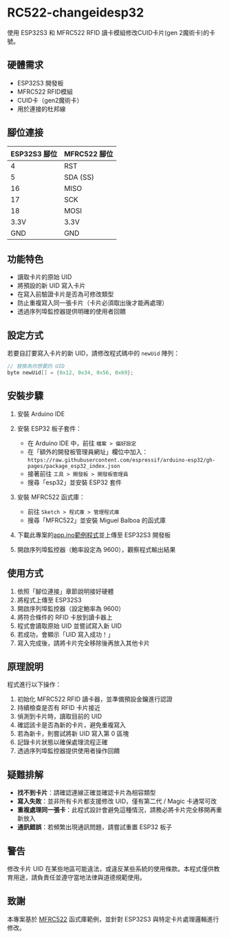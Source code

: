 # RC522-changeidesp32

使用 ESP32S3 和 MFRC522 RFID 讀卡模組修改CUID卡片(gen 2魔術卡)的卡號。

## 硬體需求

* ESP32S3 開發板
* MFRC522 RFID模組
* CUID卡（gen2魔術卡）
* 用於連接的杜邦線

## 腳位連接

| ESP32S3 腳位 | MFRC522 腳位 |
| ---------- | ---------- |
| 4          | RST        |
| 5          | SDA (SS)   |
| 16         | MISO       |
| 17         | SCK        |
| 18         | MOSI       |
| 3.3V       | 3.3V       |
| GND        | GND        |

## 功能特色

* 讀取卡片的原始 UID
* 將預設的新 UID 寫入卡片
* 在寫入前驗證卡片是否為可修改類型
* 防止重複寫入同一張卡片（卡片必須取出後才能再處理）
* 透過序列埠監控器提供明確的使用者回饋

## 設定方式

若要自訂要寫入卡片的新 UID，請修改程式碼中的 `newUid` 陣列：

```cpp
// 替換為你想要的 UID
byte newUid[] = {0x12, 0x34, 0x56, 0x69};
```

## 安裝步驟

1. 安裝 Arduino IDE
2. 安裝 ESP32 板子套件：

   * 在 Arduino IDE 中，前往 `檔案 > 偏好設定`
   * 在「額外的開發板管理員網址」欄位中加入：
     `https://raw.githubusercontent.com/espressif/arduino-esp32/gh-pages/package_esp32_index.json`
   * 接著前往 `工具 > 開發板 > 開發板管理員`
   * 搜尋「esp32」並安裝 ESP32 套件
3. 安裝 MFRC522 函式庫：

   * 前往 `Sketch > 程式庫 > 管理程式庫`
   * 搜尋「MFRC522」並安裝 Miguel Balboa 的函式庫
4. 下載此專案的[app.ino範例程式](https://github.com/green-mochi/RC522-CUID/blob/main/esp32s3-rc522-cuid.ino)並上傳至 ESP32S3 開發板
5. 開啟序列埠監控器（鮑率設定為 9600），觀察程式輸出結果

## 使用方式

1. 依照「腳位連接」章節說明接好硬體
2. 將程式上傳至 ESP32S3
3. 開啟序列埠監控器（設定鮑率為 9600）
4. 將符合條件的 RFID 卡放到讀卡器上
5. 程式會讀取原始 UID 並嘗試寫入新 UID
6. 若成功，會顯示「UID 寫入成功！」
7. 寫入完成後，請將卡片完全移除後再放入其他卡片

## 原理說明

程式進行以下操作：

1. 初始化 MFRC522 RFID 讀卡器，並準備預設金鑰進行認證
2. 持續檢查是否有 RFID 卡片接近
3. 偵測到卡片時，讀取目前的 UID
4. 確認該卡是否為新的卡片，避免重複寫入
5. 若為新卡，則嘗試將新 UID 寫入第 0 區塊
6. 記錄卡片狀態以確保處理流程正確
7. 透過序列埠監控器提供使用者操作回饋

## 疑難排解

* **找不到卡片**：請確認連線正確並確認卡片為相容類型
* **寫入失敗**：並非所有卡片都支援修改 UID，僅有第二代 / Magic 卡通常可改
* **重複處理同一張卡**：此程式設計會避免這種情況，請務必將卡片完全移開再重新放入
* **通訊錯誤**：若頻繁出現通訊問題，請嘗試重置 ESP32 板子

## 警告

修改卡片 UID 在某些地區可能違法，或違反某些系統的使用條款。本程式僅供教育用途，請負責任並遵守當地法律與道德規範使用。

## 致謝

本專案基於 [MFRC522](https://github.com/miguelbalboa/rfid) 函式庫範例，並針對 ESP32S3 與特定卡片處理邏輯進行修改。
